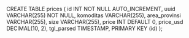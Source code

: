 CREATE TABLE prices (
  id INT NOT NULL AUTO_INCREMENT,
  uuid VARCHAR(255) NOT NULL,
  komoditas VARCHAR(255),
  area_provinsi VARCHAR(255),
  size VARCHAR(255),
  price INT DEFAULT 0,
  price_usd DECIMAL(10, 2),
  tgl_parsed TIMESTAMP,
  PRIMARY KEY (id)
);